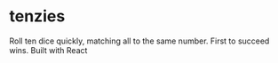# tenzies
Roll ten dice quickly, matching all to the same number. First to succeed wins. Built with React
